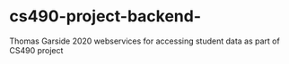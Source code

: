 # cs490-project-backend-

Thomas Garside 2020 
webservices for accessing student data as part of CS490 project 
